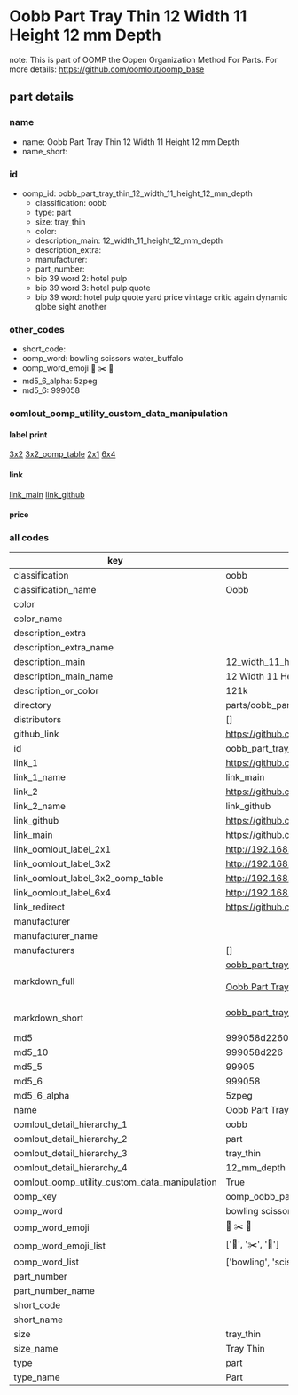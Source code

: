 # Oobb Part Tray Thin 12 Width 11 Height 12 mm Depth  

note: This is part of OOMP the Oopen Organization Method For Parts. For more details: https://github.com/oomlout/oomp_base

##  part details
  







### name
* name: Oobb Part Tray Thin 12 Width 11 Height 12 mm Depth
* name_short: 
### id
* oomp_id: oobb_part_tray_thin_12_width_11_height_12_mm_depth
  * classification: oobb
  * type: part
  * size: tray_thin
  * color: 
  * description_main: 12_width_11_height_12_mm_depth
  * description_extra: 
  * manufacturer: 
  * part_number: 
  * bip 39 word 2: hotel pulp
  * bip 39 word 3: hotel pulp quote
  * bip 39 word: hotel pulp quote yard price vintage critic again dynamic globe sight another

### other_codes
* short_code: 
* oomp_word: bowling scissors water_buffalo
* oomp_word_emoji :bowling: :scissors: :water_buffalo:
* md5_6_alpha: 5zpeg
* md5_6: 999058






### oomlout_oomp_utility_custom_data_manipulation
#### label print
[3x2](http://192.168.1.245:1112/?label=oomp%205zpeg)
[3x2_oomp_table](http://192.168.1.108:1112/?label=oomp%205zpeg)
[2x1](http://192.168.1.242:1112/?label=oomp%205zpeg)
[6x4](http://192.168.1.55:1112/?label=oomp%205zpeg)    

#### link

[link_main](https://github.com/oomlout/oomlout_oomp_version_1_messy/tree/main/parts/oobb_part_tray_thin_12_width_11_height_12_mm_depth) [link_github](https://github.com/oomlout/oomlout_oomp_version_1_messy/tree/main/parts/oobb_part_tray_thin_12_width_11_height_12_mm_depth)                             

#### price







### all codes 
| key | value |  
| --- | --- |  
| classification | oobb |  
| classification_name | Oobb |  
| color |  |  
| color_name |  |  
| description_extra |  |  
| description_extra_name |  |  
| description_main | 12_width_11_height_12_mm_depth |  
| description_main_name | 12 Width 11 Height 12 mm Depth |  
| description_or_color | 121k |  
| directory | parts/oobb_part_tray_thin_12_width_11_height_12_mm_depth |  
| distributors | [] |  
| github_link | https://github.com/oomlout/oomlout_oomp_part_src/tree/main/parts/oobb_part_tray_thin_12_width_11_height_12_mm_depth |  
| id | oobb_part_tray_thin_12_width_11_height_12_mm_depth |  
| link_1 | https://github.com/oomlout/oomlout_oomp_version_1_messy/tree/main/parts/oobb_part_tray_thin_12_width_11_height_12_mm_depth |  
| link_1_name | link_main |  
| link_2 | https://github.com/oomlout/oomlout_oomp_version_1_messy/tree/main/parts/oobb_part_tray_thin_12_width_11_height_12_mm_depth |  
| link_2_name | link_github |  
| link_github | https://github.com/oomlout/oomlout_oomp_version_1_messy/tree/main/parts/oobb_part_tray_thin_12_width_11_height_12_mm_depth |  
| link_main | https://github.com/oomlout/oomlout_oomp_version_1_messy/tree/main/parts/oobb_part_tray_thin_12_width_11_height_12_mm_depth |  
| link_oomlout_label_2x1 | http://192.168.1.242:1112/?label=oomp%205zpeg |  
| link_oomlout_label_3x2 | http://192.168.1.245:1112/?label=oomp%205zpeg |  
| link_oomlout_label_3x2_oomp_table | http://192.168.1.108:1112/?label=oomp%205zpeg |  
| link_oomlout_label_6x4 | http://192.168.1.55:1112/?label=oomp%205zpeg |  
| link_redirect | https://github.com/oomlout/oomlout_oomp_version_1_messy/tree/main/parts/oobb_part_tray_thin_12_width_11_height_12_mm_depth |  
| manufacturer |  |  
| manufacturer_name |  |  
| manufacturers | [] |  
| markdown_full | [oobb_part_tray_thin_12_width_11_height_12_mm_depth](none)<br>[](none)<br>[Oobb Part Tray Thin 12 Width 11 Height 12 Mm Depth](none)<br><br> |  
| markdown_short | [oobb_part_tray_thin_12_width_11_height_12_mm_depth](none)<br><br> |  
| md5 | 999058d22604a67bd0d53fed602b5b71 |  
| md5_10 | 999058d226 |  
| md5_5 | 99905 |  
| md5_6 | 999058 |  
| md5_6_alpha | 5zpeg |  
| name | Oobb Part Tray Thin 12 Width 11 Height 12 mm Depth |  
| oomlout_detail_hierarchy_1 | oobb |  
| oomlout_detail_hierarchy_2 | part |  
| oomlout_detail_hierarchy_3 | tray_thin |  
| oomlout_detail_hierarchy_4 | 12_mm_depth |  
| oomlout_oomp_utility_custom_data_manipulation | True |  
| oomp_key | oomp_oobb_part_tray_thin_12_width_11_height_12_mm_depth |  
| oomp_word | bowling scissors water_buffalo |  
| oomp_word_emoji | :bowling: :scissors: :water_buffalo: |  
| oomp_word_emoji_list | [':bowling:', ':scissors:', ':water_buffalo:'] |  
| oomp_word_list | ['bowling', 'scissors', 'water_buffalo'] |  
| part_number |  |  
| part_number_name |  |  
| short_code |  |  
| short_name |  |  
| size | tray_thin |  
| size_name | Tray Thin |  
| type | part |  
| type_name | Part |  
